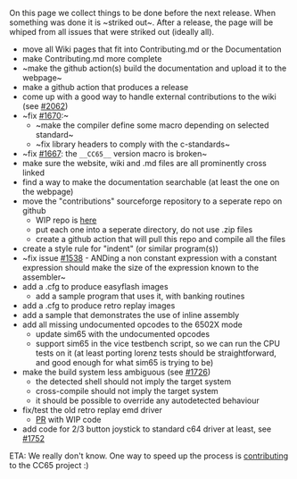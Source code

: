 On this page we collect things to be done before the next release. When something was done it is ~striked out~. After a release, the page will be whiped from all issues that were striked out (ideally all).

* move all Wiki pages that fit into Contributing.md or the Documentation
* make Contributing.md more complete
* ~make the github action(s) build the documentation and upload it to the webpage~
* make a github action that produces a release
* come up with a good way to handle external contributions to the wiki (see [#2062](https://github.com/cc65/cc65/issues/2062))
* ~fix [#1670](https://github.com/cc65/cc65/issues/1670):~
    * ~make the compiler define some macro depending on selected standard~
    * ~fix library headers to comply with the c-standards~
* ~fix [#1667](https://github.com/cc65/cc65/issues/1667): the ```__CC65__``` version macro is broken~
* make sure the website, wiki and .md files are all prominently cross linked
* find a way to make the documentation searchable (at least the one on the webpage)
* move the "contributions" sourceforge repository to a seperate repo on github 
    * WIP repo is [here](https://github.com/mrdudz/cc65-contrib)
    * put each one into a seperate directory, do not use .zip files
    * create a github action that will pull this repo and compile all the files
* create a style rule for "indent" (or similar program(s))
* ~fix issue [#1538](https://github.com/cc65/cc65/issues/1538) - ANDing a non constant expression with a constant expression should make the size of the expression known to the assembler~
* add a .cfg to produce easyflash images
    * add a sample program that uses it, with banking routines
* add a .cfg to produce retro replay images
* add a sample that demonstrates the use of inline assembly
* add all missing undocumented opcodes to the 6502X mode
    * update sim65 with the undocumented opcodes
    * support sim65 in the vice testbench script, so we can run the CPU tests on it (at least porting lorenz tests should be straightforward, and good enough for what sim65 is trying to be)
* make the build system less ambiguous (see [#1726](https://github.com/cc65/cc65/issues/1726))
    * the detected shell should not imply the target system
    * cross-compile should not imply the target system
    * it should be possible to override any autodetected behaviour
* fix/test the old retro replay emd driver
    * [PR](https://github.com/cc65/cc65/pull/1509) with WIP code
* add code for 2/3 button joystick to standard c64 driver at least, see [#1752](https://github.com/cc65/cc65/issues/1752)

ETA: We really don't know. One way to speed up the process is [contributing](Contributing.md) to the CC65 project :) 
